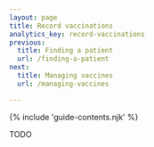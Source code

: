 ```yaml
---
layout: page
title: Record vaccinations
analytics_key: record-vaccinations
previous:
  title: Finding a patient
  url: /finding-a-patient
next:
  title: Managing vaccines
  url: /managing-vaccines

---
```


{% include 'guide-contents.njk' %}

TODO
